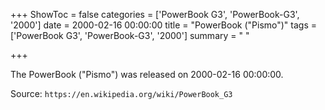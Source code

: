 +++
ShowToc = false
categories = ['PowerBook G3', 'PowerBook-G3', '2000']
date = 2000-02-16 00:00:00
title = "PowerBook (\"Pismo\")"
tags = ['PowerBook G3', 'PowerBook-G3', '2000']
summary = " "

+++

The PowerBook ("Pismo") was released on 2000-02-16 00:00:00.

Source: `https://en.wikipedia.org/wiki/PowerBook_G3`



